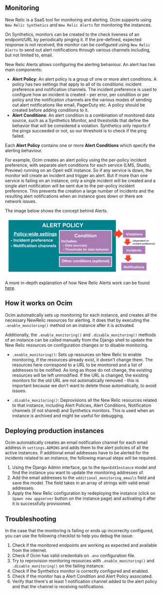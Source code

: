 Monitoring
------------

New Relic is a SaaS tool for monitoring and alerting. Ocim supports using `New Relic Synthetics` and `New Relic Alerts` for monitoring the instances.

On Synthetics, monitors can be created to the check liveness of an endpoint/URL by periodically pinging it. If the pre-defined, expected response is not received, the monitor can be configured using `New Relic Alerts` to send out alert notifications through various channels including, but not limited to, email.

New Relic Alerts allows configuring the alerting behaviour. An alert has two main components:
* **Alert Policy**: An alert policy is a group of one or more alert conditions. A policy has two settings that apply to all of its conditions: incident preference and notification channels. The incident preference is used to configure how an incident is created - per error, per condition or per policy and the notification channels are the various modes of sending out alert notifications like email, PagerDuty etc. A policy should be created before adding conditions to it.
* **Alert Conditions**: An alert condition is a combination of monitored data source, such as a Synthetics Monitor, and thresholds that define the behavior that will be considered a violation. Synthetics only reports if the pings succeeded or not, so our threshold is to check if the ping failed.

Each **Alert Policy** contains one or more **Alert Conditions**  which specify the alerting behaviour.

For example, Ocim creates an alert policy using the per-policy incident preference, with separate alert conditions for each service (LMS, Studio, Preview) running on an Open edX instance.
So if any service is down, the monitor will create an incident and trigger an alert. But if more than one service is failing on an instance, only a single incident will be created and a single alert notification will be sent due to the per-policy incident preference. This prevents the creation a large number of incidents and the resulting alert notifications when an instance goes down or there are network issues.

The image below shows the concept behind Alerts.

![New Relic Alerts](./images/newrelic-alerts.png)

A more in-depth explanation of how New Relic Alerts work can be found [here](https://docs.newrelic.com/docs/alerts/new-relic-alerts/getting-started/new-relic-alerts-concepts-workflow).

## How it works on Ocim

Ocim automatically sets up monitoring for each instance, and creates all the necessary NewRelic resources for alerting. It does that by executing the `.enable_monitoring()` method on an instance after it is activated.

Additionally, the `.enable_monitoring()` and `.disable_monitoring()` methods of an instance can be called manually from the Django shell to update the New Relic resources on configuration changes or to disable monitoring.

* `.enable_monitoring()`: Sets up resources on New Relic to enable monitoring, if the resources already exist, it doesn't change them. The resources here correspond to a URL to be monitored and a list of addresses to be notified. As long as those do not change, the existing resources will be left unmodified. If the URL is changed, the existing monitors for the old URL are not automatically removed - this is important because we don't want to delete those automatically, to avoid issues.

* `.disable_monitoring()`: Deprovisions all the New Relic resources related to that instance, including Alert Policies, Alert Conditions, Notification channels (if not shared) and Synthetics monitors. This is used when an instance is archived and might be useful for debugging.

## Deploying production instances

Ocim automatically creates an email notification channel for each email address in `settings.ADMINS` and adds them to the alert policies of all the active instances. If additional email addresses have to be alerted for the incidents related to an instance, the following manual steps will be required.

1. Using the Django Admin interface, go to the `OpenEdXInstance` model and find the instance you want to update the monitoring addresses of.
2. Add the email addresses to the `additional_monitoring_emails` field and save the model. The field takes in an array of strings with valid email addresses.
3. Apply the New Relic configuration by redeploying the instance (click on `Spawn new appserver` button on the instance page) and activating it after it is successfully provisioned.

## Troubleshooting

In the case that the monitoring is failing or ends up incorreclty configured, you can use the following checklist to help you debug the issue:

1. Check if the monitored endpoints are working as expected and available from the internet.
2. Check if Ocim has valid credentials on `.env` configuration file.
3. Try to reprovision monitoring resources with `.enable_monitoring()` and `.disable_monitoring()` on the failing instance.
4. Check if the Synthetics monitor is correctly configured and enabled.
5. Check if the monitor has a Alert Condition and Alert Policy associated.
6. Verify that there's at least 1 notification channel added to the alert policy and that the channel is receiving notifications.
